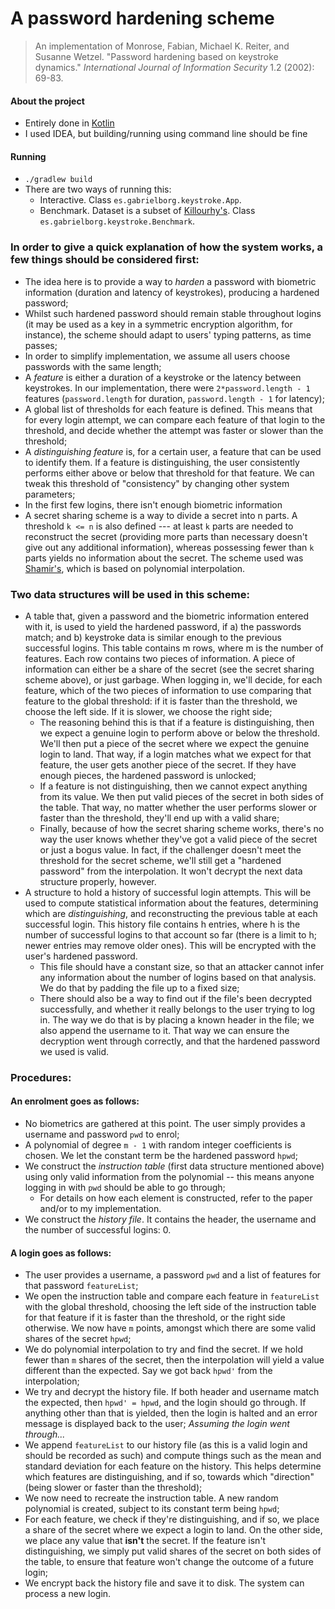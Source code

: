 # A password hardening scheme

> An implementation of Monrose, Fabian, Michael K. Reiter, and Susanne Wetzel. "Password hardening based on keystroke dynamics." *International Journal of Information Security* 1.2 (2002): 69-83.

#### About the project
* Entirely done in [Kotlin](http://kotlinlang.org)
* I used IDEA, but building/running using command line should be fine

#### Running
* `./gradlew build`
* There are two ways of running this:
	* Interactive. Class `es.gabrielborg.keystroke.App`.
	* Benchmark. Dataset is a subset of [Killourhy's](http://www.cs.cmu.edu/~keystroke/). Class `es.gabrielborg.keystroke.Benchmark`.

### In order to give a quick explanation of how the system works, a few things should be considered first:

* The idea here is to provide a way to *harden* a password with biometric information (duration and latency of keystrokes), producing a hardened password;
* Whilst such hardened password should remain stable throughout logins (it may be used as a key in a symmetric encryption algorithm, for instance), the scheme should adapt to users' typing patterns, as time passes;
* In order to simplify implementation, we assume all users choose passwords with the same length;
* A *feature* is either a duration of a keystroke or the latency between keystrokes. In our implementation, there were `2*password.length - 1` features (`password.length` for duration, `password.length - 1` for latency);
* A global list of thresholds for each feature is defined. This means that for every login attempt, we can compare each feature of that login to the threshold, and decide whether the attempt was faster or slower than the threshold;
* A *distinguishing feature* is, for a certain user, a feature that can be used to identify them. If a feature is distinguishing, the user consistently performs either above or below that threshold for that feature. We can tweak this threshold of "consistency" by changing other system parameters;
* In the first few logins, there isn't enough biometric information 
* A secret sharing scheme is a way to divide a secret into n parts. A threshold `k <= n` is also defined --- at least `k` parts are needed to reconstruct the secret (providing more parts than necessary doesn't give out any additional information), whereas possessing fewer than `k` parts yields no information about the secret. The scheme used was [Shamir's](https://en.wikipedia.org/wiki/Shamir%27s_Secret_Sharing), which is based on polynomial interpolation.

### Two data structures will be used in this scheme:

* A table that, given a password and the biometric information entered with it, is used to yield the hardened password, if a) the passwords match; and b) keystroke data is similar enough to the previous successful logins. This table contains m rows, where m is the number of features. Each row contains two pieces of information. A piece of information can either be a share of the secret (see the secret sharing scheme above), or just garbage. When logging in, we'll decide, for each feature, which of the two pieces of information to use comparing that feature to the global threshold: if it is faster than the threshold, we choose the left side. If it is slower, we choose the right side;
	* The reasoning behind this is that if a feature is distinguishing, then we expect a genuine login to perform above or below the threshold. We'll then put a piece of the secret where we expect the genuine login to land. That way, if a login matches what we expect for that feature, the user gets another piece of the secret. If they have enough pieces, the hardened password is unlocked;
	* If a feature is not distinguishing, then we cannot expect anything from its value. We then put valid pieces of the secret in both sides of the table. That way, no matter whether the user performs slower or faster than the threshold, they'll end up with a valid share;
	* Finally, because of how the secret sharing scheme works, there's no way the user knows whether they've got a valid piece of the secret or just a bogus value. In fact, if the challenger doesn't meet the threshold for the secret scheme, we'll still get a "hardened password" from the interpolation. It won't decrypt the next data structure properly, however.
* A structure to hold a history of successful login attempts. This will be used to compute statistical information about the features, determining which are *distinguishing*, and reconstructing the previous table at each successful login. This history file contains h entries, where h is the number of successful logins to that account so far (there is a limit to h; newer entries may remove older ones). This will be encrypted with the user's hardened password.
	* This file should have a constant size, so that an attacker cannot infer any information about the number of logins based on that analysis. We do that by padding the file up to a fixed size;
	* There should also be a way to find out if the file's been decrypted successfully, and whether it really belongs to the user trying to log in. The way we do that is by placing a known header in the file; we also append the username to it. That way we can ensure the decryption went through correctly, and that the hardened password we used is valid.

### Procedures:

#### An enrolment goes as follows:

* No biometrics are gathered at this point. The user simply provides a username and password `pwd` to enrol;
* A polynomial of degree `m - 1` with random integer coefficients is chosen. We let the constant term be the hardened password `hpwd`;
* We construct the *instruction table* (first data structure mentioned above) using only valid information from the polynomial -- this means anyone logging in with `pwd` should be able to go through;
	* For details on how each element is constructed, refer to the paper and/or to my implementation.
* We construct the *history file*. It contains the header, the username and the number of successful logins: 0.

#### A login goes as follows:

* The user provides a username, a password `pwd` and a list of features for that password `featureList`;
* We open the instruction table and compare each feature in `featureList` with the global threshold, choosing the left side of the instruction table for that feature if it is faster than the threshold, or the right side otherwise. We now have `m` points, amongst which there are some valid shares of the secret `hpwd`;
* We do polynomial interpolation to try and find the secret. If we hold fewer than `m` shares of the secret, then the interpolation will yield a value different than the expected. Say we got back `hpwd'` from the interpolation;
* We try and decrypt the history file. If both header and username match the expected, then `hpwd' = hpwd`, and the login should go through. If anything other than that is yielded, then the login is halted and an error message is displayed back to the user;
*Assuming the login went through...*
* We append `featureList` to our history file (as this is a valid login and should be recorded as such) and compute things such as the mean and standard deviation for each feature on the history. This helps determine which features are distinguishing, and if so, towards which "direction" (being slower or faster than the threshold);
* We now need to recreate the instruction table. A new random polynomial is created, subject to its constant term being `hpwd`;
* For each feature, we check if they're distinguishing, and if so, we place a share of the secret where we expect a login to land. On the other side, we place any value that **isn't** the secret. If the feature isn't distinguishing, we simply put valid shares of the secret on both sides of the table, to ensure that feature won't change the outcome of a future login;
* We encrypt back the history file and save it to disk. The system can process a new login.

